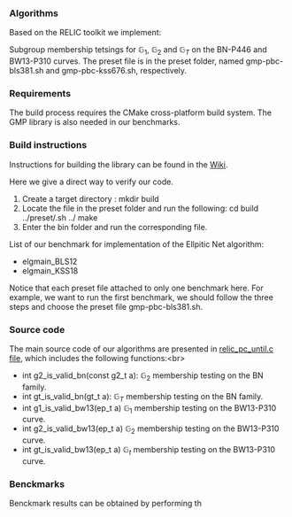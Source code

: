 ### Algorithms

Based on the RELIC toolkit we implement:

Subgroup membership tetsings for $\mathbb{G}_1$, $\mathbb{G}_2$ and $\mathbb{G}_T$ on the BN-P446 and BW13-P310 curves.
The preset file is in the preset folder, named gmp-pbc-bls381.sh and gmp-pbc-kss676.sh, respectively.<br/>

### Requirements

The build process requires the CMake cross-platform build system. The GMP library is also needed in our benchmarks.

### Build instructions

Instructions for building the library can be found in the [Wiki](https://github.com/relic-toolkit/relic/wiki/Building).

Here we give a direct way to verify our code.

1. Create a target directory : mkdir build
2. Locate the <preset> file in the preset folder and run the following:
cd build
../preset/<preset>.sh ../
make
3. Enter the bin folder and run the corresponding file.

List of our benchmark for implementation of the Ellpitic Net algorithm:

* elgmain_BLS12
* elgmain_KSS18

Notice that each preset file attached to only one benchmark here.
For example, we want to run the first benchmark, we should follow the three steps and choose the preset file gmp-pbc-bls381.sh.

### Source code
  
The main source code of our algorithms are presented in [relic_pc_until.c file](https://github.com/eccdaiy39/smt/blob/master/smt-relic/src/pc/relic_pc_util.c), which includes the following functions:<br\>

* int g2_is_valid_bn(const g2_t a): $\mathbb{G}_2$ membership testing on the BN family.<br/>
* int gt_is_valid_bn(gt_t a): $\mathbb{G}_T$ membership testing on the BN family.<br/>
* int g1_is_valid_bw13(ep_t a) $\mathbb{G}_1$ membership testing on the BW13-P310 curve. <br/>
* int g2_is_valid_bw13(ep_t a) $\mathbb{G}_2$ membership testing on the BW13-P310 curve. <br/>
* int gt_is_valid_bw13(ep_t a) $\mathbb{G}_t$ membership testing on the BW13-P310 curve. <br/>

 ### Benckmarks
 Benckmark results can be obtained by performing th

